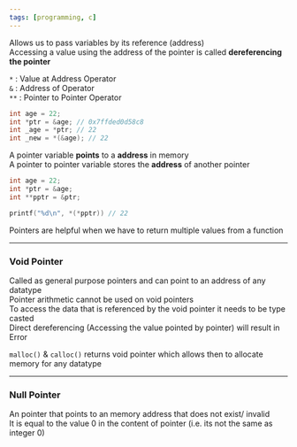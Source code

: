 ```yaml
---
tags: [programming, c]
---
```


Allows us to pass variables by its reference (address)  
Accessing a value using the address of the pointer is called **dereferencing the pointer**

`*` : Value at Address Operator  
`&` : Address of Operator  
`**` : Pointer to Pointer Operator

````c
int age = 22;
int *ptr = &age; // 0x7ffded0d58c8
int _age = *ptr; // 22
int _new = *(&age); // 22
````

A pointer variable **points** to a **address** in memory  
A pointer to pointer variable stores the **address** of another pointer

````c
int age = 22;
int *ptr = &age;
int **pptr = &ptr;

printf("%d\n", *(*pptr)) // 22
````

Pointers are helpful when we have to return multiple values from a function

---

### Void Pointer

Called as general purpose pointers and can point to an address of any datatype  
Pointer arithmetic cannot be used on void pointers  
To access the data that is referenced by the void pointer it needs to be type casted  
Direct dereferencing (Accessing the value pointed by pointer) will result in Error

`malloc()` & `calloc()` returns void pointer which allows then to allocate memory for any datatype

---

### Null Pointer

An pointer that points to an memory address that does not exist/ invalid  
It is equal to the value 0 in the content of pointer (i.e. its not the same as integer 0)
